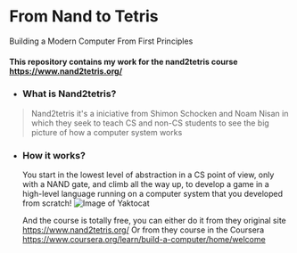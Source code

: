 # From Nand to Tetris
Building a Modern Computer From First Principles
#### This repository contains my work for the nand2tetris course https://www.nand2tetris.org/

- ### What is Nand2tetris? 
> Nand2tetris it's a iniciative from Shimon Schocken and Noam Nisan
> in which they seek to teach CS and non-CS students to see the big picture
> of how a computer system works 

- ### How it works?
   You start in the lowest level of abstraction in a CS point of view, only with a NAND gate, and climb all the way up, to develop a game in a high-level language running on a computer system that you developed from scratch!
![Image of Yaktocat](https://miro.medium.com/max/1676/1*MAeq1jz7XNpWQeJIx7U72Q.png)

    And the course is totally free, you can either do it from they original site https://www.nand2tetris.org/
    Or from they course in the Coursera
    https://www.coursera.org/learn/build-a-computer/home/welcome
